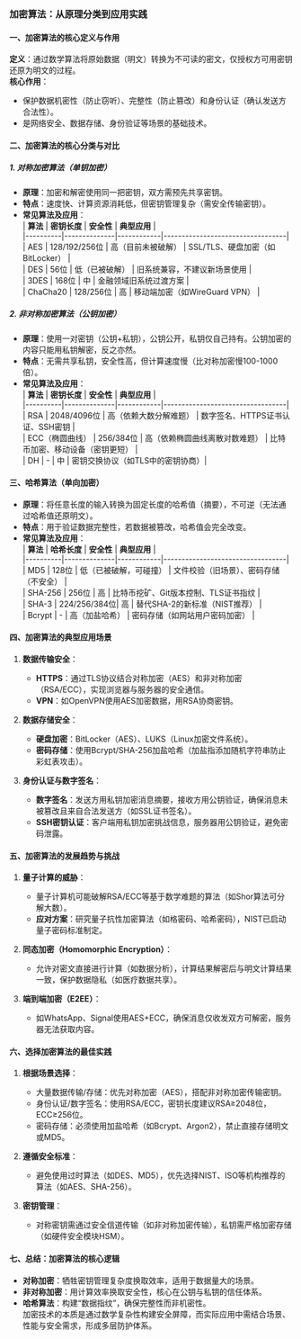 ### 加密算法：从原理分类到应用实践  


#### **一、加密算法的核心定义与作用**  
**定义**：通过数学算法将原始数据（明文）转换为不可读的密文，仅授权方可用密钥还原为明文的过程。  
**核心作用**：  
- 保护数据机密性（防止窃听）、完整性（防止篡改）和身份认证（确认发送方合法性）。  
- 是网络安全、数据存储、身份验证等场景的基础技术。  


#### **二、加密算法的核心分类与对比**  
##### **1. 对称加密算法（单钥加密）**  
- **原理**：加密和解密使用同一把密钥，双方需预先共享密钥。  
- **特点**：速度快、计算资源消耗低，但密钥管理复杂（需安全传输密钥）。  
- **常见算法及应用**：  
  | **算法** | **密钥长度** | **安全性** | **典型应用**                     |  
  |----------|--------------|------------|----------------------------------|  
  | AES      | 128/192/256位 | 高（目前未被破解） | SSL/TLS、硬盘加密（如BitLocker） |  
  | DES      | 56位         | 低（已被破解）   | 旧系统兼容，不建议新场景使用     |  
  | 3DES     | 168位        | 中         | 金融领域旧系统过渡方案           |  
  | ChaCha20  | 128/256位    | 高         | 移动端加密（如WireGuard VPN）    |  

##### **2. 非对称加密算法（公钥加密）**  
- **原理**：使用一对密钥（公钥+私钥），公钥公开，私钥仅自己持有。公钥加密的内容只能用私钥解密，反之亦然。  
- **特点**：无需共享私钥，安全性高，但计算速度慢（比对称加密慢100-1000倍）。  
- **常见算法及应用**：  
  | **算法** | **密钥长度** | **安全性** | **典型应用**                     |  
  |----------|--------------|------------|----------------------------------|  
  | RSA      | 2048/4096位  | 高（依赖大数分解难题） | 数字签名、HTTPS证书认证、SSH密钥 |  
  | ECC（椭圆曲线） | 256/384位    | 高（依赖椭圆曲线离散对数难题） | 比特币加密、移动设备（密钥更短） |  
  | DH       | -            | 中         | 密钥交换协议（如TLS中的密钥协商）|  


#### **三、哈希算法（单向加密）**  
- **原理**：将任意长度的输入转换为固定长度的哈希值（摘要），不可逆（无法通过哈希值还原明文）。  
- **特点**：用于验证数据完整性，若数据被篡改，哈希值会完全改变。  
- **常见算法及应用**：  
  | **算法** | **哈希长度** | **安全性** | **典型应用**                     |  
  |----------|--------------|------------|----------------------------------|  
  | MD5      | 128位        | 低（已被破解，可碰撞） | 文件校验（旧场景）、密码存储（不安全） |  
  | SHA-256  | 256位        | 高         | 比特币挖矿、Git版本控制、TLS证书指纹 |  
  | SHA-3    | 224/256/384位| 高         | 替代SHA-2的新标准（NIST推荐）     |  
  | Bcrypt   | -            | 高（加盐哈希） | 密码存储（如网站用户密码加密）   |  


#### **四、加密算法的典型应用场景**  
1. **数据传输安全**：  
   - **HTTPS**：通过TLS协议结合对称加密（AES）和非对称加密（RSA/ECC），实现浏览器与服务器的安全通信。  
   - **VPN**：如OpenVPN使用AES加密数据，用RSA协商密钥。  

2. **数据存储安全**：  
   - **硬盘加密**：BitLocker（AES）、LUKS（Linux加密文件系统）。  
   - **密码存储**：使用Bcrypt/SHA-256加盐哈希（加盐指添加随机字符串防止彩虹表攻击）。  

3. **身份认证与数字签名**：  
   - **数字签名**：发送方用私钥加密消息摘要，接收方用公钥验证，确保消息未被篡改且来自合法发送方（如SSL证书签名）。  
   - **SSH密钥认证**：客户端用私钥加密挑战信息，服务器用公钥验证，避免密码泄露。  


#### **五、加密算法的发展趋势与挑战**  
1. **量子计算的威胁**：  
   - 量子计算机可能破解RSA/ECC等基于数学难题的算法（如Shor算法可分解大数）。  
   - **应对方案**：研究量子抗性加密算法（如格密码、哈希密码），NIST已启动量子密码标准制定。  

2. **同态加密（Homomorphic Encryption）**：  
   - 允许对密文直接进行计算（如数据分析），计算结果解密后与明文计算结果一致，保护数据隐私（如医疗数据共享）。  

3. **端到端加密（E2EE）**：  
   - 如WhatsApp、Signal使用AES+ECC，确保消息仅收发双方可解密，服务器无法获取内容。  


#### **六、选择加密算法的最佳实践**  
1. **根据场景选择**：  
   - 大量数据传输/存储：优先对称加密（AES），搭配非对称加密传输密钥。  
   - 身份认证/数字签名：使用RSA/ECC，密钥长度建议RSA≥2048位，ECC≥256位。  
   - 密码存储：必须使用加盐哈希（如Bcrypt、Argon2），禁止直接存储明文或MD5。  

2. **遵循安全标准**：  
   - 避免使用过时算法（如DES、MD5），优先选择NIST、ISO等机构推荐的算法（如AES、SHA-256）。  

3. **密钥管理**：  
   - 对称密钥需通过安全信道传输（如非对称加密传输），私钥需严格加密存储（如硬件安全模块HSM）。  


#### **七、总结：加密算法的核心逻辑**  
- **对称加密**：牺牲密钥管理复杂度换取效率，适用于数据量大的场景。  
- **非对称加密**：用计算效率换取安全性，核心在公钥与私钥的信任体系。  
- **哈希算法**：构建“数据指纹”，确保完整性而非机密性。  
加密技术的本质是通过数学复杂性构建安全屏障，而实际应用中需结合场景、性能与安全需求，形成多层防护体系。